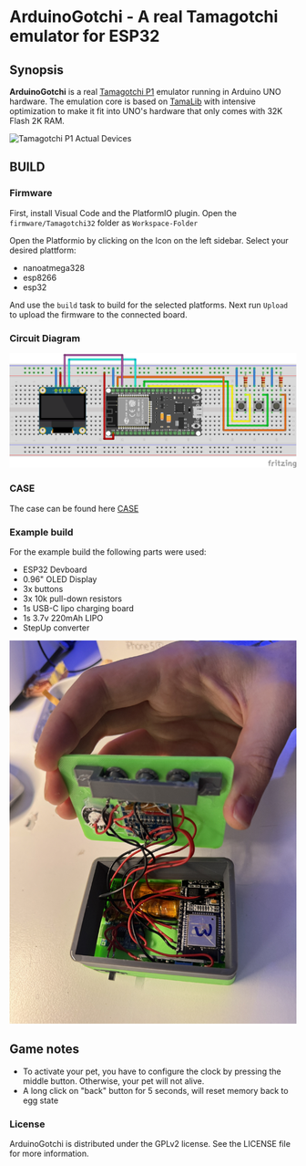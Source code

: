 # ArduinoGotchi - A real Tamagotchi emulator for ESP32

## Synopsis

**ArduinoGotchi** is a real [Tamagotchi P1](https://tamagotchi.fandom.com/wiki/Tamagotchi_(1996_Pet)) emulator running in Arduino UNO hardware. The emulation core is based on [TamaLib](https://github.com/jcrona/tamalib) with intensive optimization to make it fit into UNO's hardware that only comes with 32K Flash 2K RAM.

![Tamagotchi P1 Actual Devices](images/TamaP1_devices.jpg)


## BUILD



### Firmware

First, install Visual Code and the PlatformIO plugin.
Open the `firmware/Tamagotchi32` folder as `Workspace-Folder`

Open the Platformio by clicking on the Icon on the left sidebar.
Select your desired plattform:

* nanoatmega328
* esp8266
* esp32


And use the `build` task to build for the selected platforms. Next run `Upload` to upload the firmware to the connected board.

### Circuit Diagram

![Circuit Diagram](hardware/TamagotchiESP32_schematic_Steckplatine.png)

### CASE

The case can be found here [CASE](https://www.thingiverse.com/thing:2374552)

### Example build

For the example build the following parts were used:

* ESP32 Devboard
* 0.96" OLED Display
* 3x buttons
* 3x 10k pull-down resistors
* 1s USB-C lipo charging board
* 1s 3.7v 220mAh LIPO
* StepUp converter

![opened case](images/IMG_7096.JPG)



## Game notes

- To activate your pet, you have to configure the clock by pressing the middle button. Otherwise, your pet will not alive.
- A long click on "back" button for 5 seconds, will reset memory back to egg state











### License
ArduinoGotchi is distributed under the GPLv2 license. See the LICENSE file for more information.
